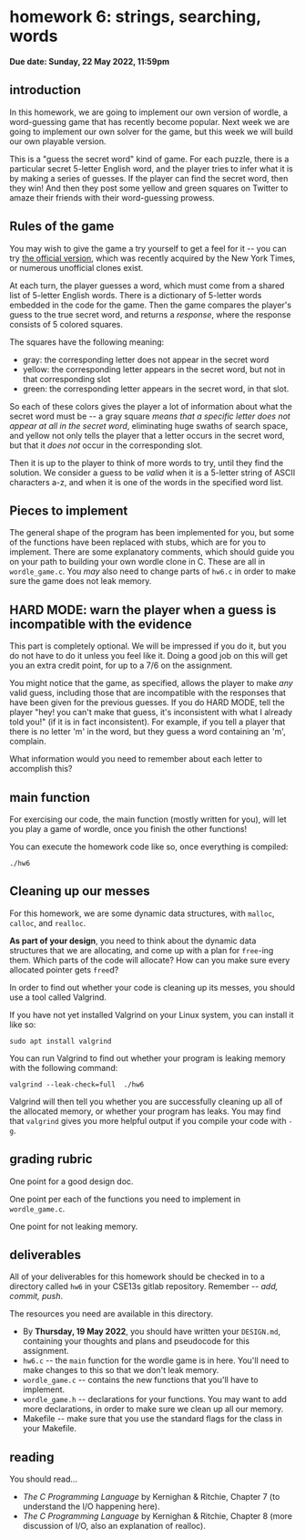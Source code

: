 # homework 6: strings, searching, words

**Due date: Sunday, 22 May 2022, 11:59pm**

## introduction
In this homework, we are going to implement our own version of wordle, a
word-guessing game that has recently become popular. Next week we are going to
implement our own solver for the game, but this week we will build our own
playable version.

This is a "guess the secret word" kind of game. For each puzzle, there is a
particular secret 5-letter English word, and the player tries to infer what it
is by making a series of guesses. If the player can find the secret word, then
they win! And then they post some yellow and green squares on Twitter to amaze
their friends with their word-guessing prowess.

## Rules of the game

You may wish to give the game a try yourself to get a feel for it -- you can try
[the official version](https://www.nytimes.com/games/wordle/index.html), which
was recently acquired by the New York Times, or numerous unofficial clones
exist.

At each turn, the player guesses a word, which must come from a shared list of
5-letter English words. There is a dictionary of 5-letter words embedded in the
code for the game. Then the game compares the player's guess to the true secret
word, and returns a *response*, where the response consists of 5 colored
squares.

The squares have the following meaning:
  * gray: the corresponding letter does not appear in the secret word
  * yellow: the corresponding letter appears in the secret word, but not in that
    corresponding slot
  * green: the corresponding letter appears in the secret word, in that slot.

So each of these colors gives the player a lot of information about what the
secret word must be -- a gray square *means that a specific letter does not
appear at all in the secret word*, eliminating huge swaths of search space, and
yellow not only tells the player that a letter occurs in the secret word, but
that it *does not* occur in the corresponding slot.

Then it is up to the player to think of more words to try, until they find the
solution. We consider a guess to be *valid* when it is a 5-letter string of
ASCII characters a-z, and when it is one of the words in the specified word
list.


## Pieces to implement

The general shape of the program has been implemented for you, but some of the
functions have been replaced with stubs, which are for you to implement. There
are some explanatory comments, which should guide you on your path to building
your own wordle clone in C. These are all in `wordle_game.c`. You *may* also
need to change parts of `hw6.c` in order to make sure the game does not leak
memory.

## HARD MODE: warn the player when a guess is incompatible with the evidence
This part is completely optional. We will be impressed if you do it, but you do
not have to do it unless you feel like it. Doing a good job on this will get you
an extra credit point, for up to a 7/6 on the assignment.

You might notice that the game, as specified, allows the player to make *any*
valid guess, including those that are incompatible with the responses that have
been given for the previous guesses. If you do HARD MODE, tell the player "hey!
you can't make that guess, it's inconsistent with what I already told you!" (if
it is in fact inconsistent). For example, if you tell a player that there is no
letter 'm' in the word, but they guess a word containing an 'm', complain.

What information would you need to remember about each letter to accomplish
this?

## main function

For exercising our code, the main function (mostly written for you), will let
you play a game of wordle, once you finish the other functions!

You can execute the homework code like so, once everything is compiled:

```
./hw6
```

## Cleaning up our messes

For this homework, we are some dynamic data structures, with
`malloc`, `calloc`, and `realloc`.

**As part of your design**, you need to think about the dynamic data structures
that we are allocating, and come up with a plan for `free`-ing them. Which parts
of the code will allocate? How can you make sure every allocated pointer gets
`free`d?

In order to find out whether your code is cleaning up its messes, you should use
a tool called Valgrind.

If you have not yet installed Valgrind on your Linux system, you can install it
like so:
```
sudo apt install valgrind
```

You can run Valgrind to find out whether your program is leaking memory with the
following command:

```
valgrind --leak-check=full  ./hw6
```

Valgrind will then tell you whether you are successfully cleaning up all of the
allocated memory, or whether your program has leaks. You may find that
`valgrind` gives you more helpful output if you compile your code with `-g`.


## grading rubric
One point for a good design doc.

One point per each of the functions you need to implement in `wordle_game.c`.

One point for not leaking memory.

## deliverables

All of your deliverables for this homework should be checked in to a directory
called `hw6` in your CSE13s gitlab repository. Remember -- *add, commit, push*.

The resources you need are available in this directory.

  * By **Thursday, 19 May 2022**, you should have written your `DESIGN.md`,
    containing your thoughts and plans and pseudocode for this assignment.
  * `hw6.c` -- the `main`  function for the wordle game is in here. You'll need
    to make changes to this so that we don't leak memory.
  * `wordle_game.c` -- contains the new functions that you'll have to implement.
  * `wordle_game.h` -- declarations for your functions. You may want to add more
    declarations, in order to make sure we clean up all our memory.
  * Makefile -- make sure that you use the standard flags for the class in your
    Makefile.

## reading

You should read...
  * _The C Programming Language_ by Kernighan & Ritchie, Chapter 7 (to
    understand the I/O happening here).
  * _The C Programming Language_ by Kernighan & Ritchie, Chapter 8 (more
    discussion of I/O, also an explanation of realloc).
